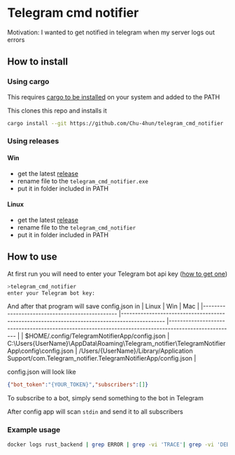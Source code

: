 # Telegram cmd notifier

Motivation: I wanted to get notified in telegram when my server logs out errors

## How to install
### Using cargo
This requires [cargo to be installed](https://www.rust-lang.org/tools/install) on your system and added to the PATH

This clones this repo and installs it
```bash
cargo install --git https://github.com/Chu-4hun/telegram_cmd_notifier
```

### Using releases
#### Win
* get the latest [release]( https://github.com/Chu-4hun/telegram_cmd_notifier/releases/latest/download/telegram_cmd_notifier_x86_64-pc-windows-msvc.exe)
* rename file to the `telegram_cmd_notifier.exe`
* put it in folder included in PATH
#### Linux
* get the latest [release]( https://github.com/Chu-4hun/telegram_cmd_notifier/releases/latest/download/telegram_cmd_notifier_x86_64-unknown-linux-gnu)
* rename file to the `telegram_cmd_notifier`
* put it in folder included in PATH


## How to use

At first run you will need to enter your Telegram bot api key ([how to get one](https://core.telegram.org/bots/features#creating-a-new-bot))
```bash
>telegram_cmd_notifier
enter your Telegram bot key:
```
And after that program will save config.json in
| Linux                                         	| Win                                                                                          	| Mac                                                                                                 	|
|-----------------------------------------------	|---------------------------------------------------------------------------------------------  |-----------------------------------------------------------------------------------------------------	|
| $HOME/.config/TelegramNotifierApp/config.json 	| C:\Users\{UserName}\AppData\Roaming\Telegram_notifier\TelegramNotifierApp\config\config.json 	| /Users/{UserName}/Library/Application Support/com.Telegram_notifier.TelegramNotifierApp/config.json 	|

config.json will look like
```json
{"bot_token":"{YOUR_TOKEN}","subscribers":[]}
```
To subscribe to a bot, simply send something to the bot in Telegram

After config app will scan `stdin` and send it to all subscribers

### Example usage
```bash
docker logs rust_backend | grep ERROR | grep -vi 'TRACE'| grep -vi 'DEBUG' | docker-telegram-notifier
```
